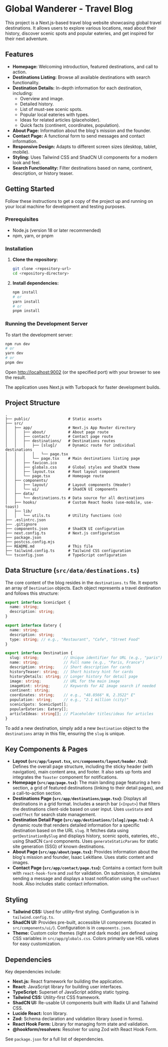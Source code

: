 # Global Wanderer - Travel Blog

This project is a Next.js-based travel blog website showcasing global travel destinations. It allows users to explore various locations, read about their history, discover scenic spots and popular eateries, and get inspired for their next adventure.

## Features

*   **Homepage:** Welcoming introduction, featured destinations, and call to action.
*   **Destinations Listing:** Browse all available destinations with search functionality.
*   **Destination Details:** In-depth information for each destination, including:
    *   Overview and image.
    *   Detailed history.
    *   List of must-see scenic spots.
    *   Popular local eateries with types.
    *   Ideas for related articles (placeholder).
    *   Quick facts (continent, coordinates, population).
*   **About Page:** Information about the blog's mission and the founder.
*   **Contact Page:** A functional form to send messages and contact information.
*   **Responsive Design:** Adapts to different screen sizes (desktop, tablet, mobile).
*   **Styling:** Uses Tailwind CSS and ShadCN UI components for a modern look and feel.
*   **Search Functionality:** Filter destinations based on name, continent, description, or history teaser.

## Getting Started

Follow these instructions to get a copy of the project up and running on your local machine for development and testing purposes.

### Prerequisites

*   Node.js (version 18 or later recommended)
*   npm, yarn, or pnpm

### Installation

1.  **Clone the repository:**
    ```bash
    git clone <repository-url>
    cd <repository-directory>
    ```

2.  **Install dependencies:**
    ```bash
    npm install
    # or
    yarn install
    # or
    pnpm install
    ```

### Running the Development Server

To start the development server:

```bash
npm run dev
# or
yarn dev
# or
pnpm dev
```

Open [http://localhost:9002](http://localhost:9002) (or the specified port) with your browser to see the result.

The application uses Next.js with Turbopack for faster development builds.

## Project Structure

```
.
├── public/                 # Static assets
├── src/
│   ├── app/                # Next.js App Router directory
│   │   ├── about/          # About page route
│   │   ├── contact/        # Contact page route
│   │   ├── destinations/   # Destinations routes
│   │   │   ├── [slug]/     # Dynamic route for individual destinations
│   │   │   │   └── page.tsx
│   │   │   └── page.tsx    # Main destinations listing page
│   │   ├── favicon.ico
│   │   ├── globals.css     # Global styles and ShadCN theme
│   │   ├── layout.tsx      # Root layout component
│   │   └── page.tsx        # Homepage route
│   ├── components/
│   │   ├── layout/         # Layout components (Header)
│   │   └── ui/             # ShadCN UI components
│   ├── data/
│   │   └── destinations.ts # Data source for all destinations
│   ├── hooks/              # Custom React hooks (use-mobile, use-toast)
│   ├── lib/
│   │   └── utils.ts        # Utility functions (cn)
├── .eslintrc.json
├── .gitignore
├── components.json         # ShadCN UI configuration
├── next.config.ts          # Next.js configuration
├── package.json
├── postcss.config.mjs
├── README.md               # This file
├── tailwind.config.ts      # Tailwind CSS configuration
└── tsconfig.json           # TypeScript configuration
```

## Data Structure (`src/data/destinations.ts`)

The core content of the blog resides in the `destinations.ts` file. It exports an array of `Destination` objects. Each object represents a travel destination and follows this structure:

```typescript
export interface ScenicSpot {
  name: string;
  description: string;
}

export interface Eatery {
  name: string;
  description: string;
  type: string; // e.g., "Restaurant", "Cafe", "Street Food"
}

export interface Destination {
  slug: string;           // Unique identifier for URL (e.g., "paris")
  name: string;           // Full name (e.g., "Paris, France")
  description: string;    // Short description for cards
  historyTeaser: string;  // Short history hint for cards
  historyDetails: string; // Longer history for detail page
  image: string;          // URL for the main image
  imageHint: string;      // Keywords for AI image search if needed
  continent: string;
  coordinates: string;    // e.g., "48.8566° N, 2.3522° E"
  population: string;     // e.g., "2.1 million (city)"
  scenicSpots: ScenicSpot[];
  popularEateries: Eatery[];
  articleIdeas: string[]; // Placeholder titles/ideas for articles
}
```

To add a new destination, simply add a new `Destination` object to the `destinations` array in this file, ensuring the `slug` is unique.

## Key Components & Pages

*   **Layout (`src/app/layout.tsx`, `src/components/layout/header.tsx`):** Defines the overall page structure, including the sticky header (with navigation), main content area, and footer. It also sets up fonts and integrates the `Toaster` component for notifications.
*   **Homepage (`src/app/page.tsx`):** The main landing page featuring a hero section, a grid of featured destinations (linking to their detail pages), and a call-to-action section.
*   **Destinations Page (`src/app/destinations/page.tsx`):** Displays all destinations in a grid format. Includes a search bar (`<Input>`) that filters the destinations client-side based on user input. Uses `useState` and `useEffect` for search state management.
*   **Destination Detail Page (`src/app/destinations/[slug]/page.tsx`):** A dynamic route that renders detailed information for a specific destination based on the URL `slug`. It fetches data using `getDestinationBySlug` and displays history, scenic spots, eateries, etc., using ShadCN `Card` components. Uses `generateStaticParams` for static site generation (SSG) of known destinations.
*   **About Page (`src/app/about/page.tsx`):** Provides information about the blog's mission and founder, Isaac Lekitlane. Uses static content and images.
*   **Contact Page (`src/app/contact/page.tsx`):** Contains a contact form built with `react-hook-form` and `zod` for validation. On submission, it simulates sending a message and displays a toast notification using the `useToast` hook. Also includes static contact information.

## Styling

*   **Tailwind CSS:** Used for utility-first styling. Configuration is in `tailwind.config.ts`.
*   **ShadCN UI:** Provides pre-built, accessible UI components (located in `src/components/ui/`). Configuration is in `components.json`.
*   **Theme:** Custom color themes (light and dark mode) are defined using CSS variables in `src/app/globals.css`. Colors primarily use HSL values for easy customization.

## Dependencies

Key dependencies include:

*   **Next.js:** React framework for building the application.
*   **React:** JavaScript library for building user interfaces.
*   **TypeScript:** Superset of JavaScript adding static typing.
*   **Tailwind CSS:** Utility-first CSS framework.
*   **ShadCN UI:** Re-usable UI components built with Radix UI and Tailwind CSS.
*   **Lucide React:** Icon library.
*   **Zod:** Schema declaration and validation library (used in forms).
*   **React Hook Form:** Library for managing form state and validation.
*   **@hookform/resolvers:** Resolver for using Zod with React Hook Form.

See `package.json` for a full list of dependencies.
```